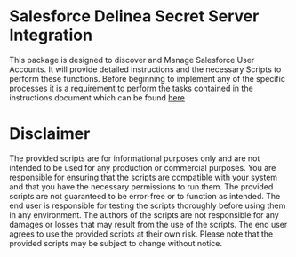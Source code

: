 
# Salesforce Delinea Secret Server Integration

This package is designed to discover and Manage Salesforce User Accounts. It will provide detailed instructions and the necessary Scripts to perform these functions. Before beginning to implement any of the specific processes it is a requirement to perform the tasks contained in the instructions document which can be found [here](./Instructions.md)


# Disclaimer


The provided scripts are for informational purposes only and are not intended to be used for any production or commercial purposes. You are responsible for ensuring that the scripts are compatible with your system and that you have the necessary permissions to run them. The provided scripts are not guaranteed to be error-free or to function as intended. The end user is responsible for testing the scripts thoroughly before using them in any environment. The authors of the scripts are not responsible for any damages or losses that may result from the use of the scripts. The end user agrees to use the provided scripts at their own risk. Please note that the provided scripts may be subject to change without notice.